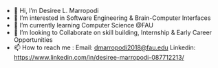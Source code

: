 - 👋 Hi, I’m Desiree L. Marropodi
- 👀 I’m interested in Software Engineering & Brain-Computer Interfaces
- 🌱 I’m currently learning Computer Science @FAU
- 💞️ I’m looking to Collaborate on skill building, Internship & Early Career Opportunities 
- 📫 How to reach me : 
                       Email: dmarropodi2018@fau.edu
                       Linkedin: https://www.linkedin.com/in/desiree-marropodi-087712213/
                       

<!---
dmarropodi/dmarropodi is a ✨ special ✨ repository because its `README.md` (this file) appears on your GitHub profile.
You can click the Preview link to take a look at your changes.
--->
